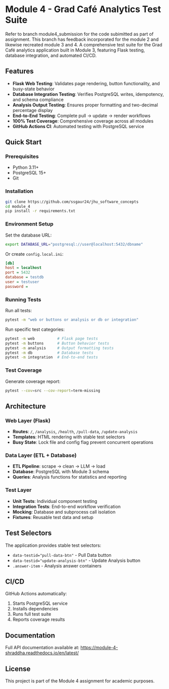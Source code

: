 # Module 4 - Grad Café Analytics Test Suite

Refer to branch module4_submission for the code subimitted as part of assignment.
This branch has feedback incorporated for the module 2 and likewise recreated module 3 and 4.
A comprehensive test suite for the Grad Café analytics application built in Module 3, featuring Flask testing, database integration, and automated CI/CD.

## Features

- **Flask Web Testing**: Validates page rendering, button functionality, and busy-state behavior
- **Database Integration Testing**: Verifies PostgreSQL writes, idempotency, and schema compliance  
- **Analysis Output Testing**: Ensures proper formatting and two-decimal percentage display
- **End-to-End Testing**: Complete pull → update → render workflows
- **100% Test Coverage**: Comprehensive coverage across all modules
- **GitHub Actions CI**: Automated testing with PostgreSQL service

## Quick Start

### Prerequisites

- Python 3.11+
- PostgreSQL 15+
- Git

### Installation

```bash
git clone https://github.com/ssgaur24/jhu_software_concepts
cd module_4
pip install -r requirements.txt
```

### Environment Setup

Set the database URL:
```bash
export DATABASE_URL="postgresql://user@localhost:5432/dbname"
```

Or create `config.local.ini`:
```ini
[db]
host = localhost
port = 5432
database = testdb
user = testuser
password = 
```

### Running Tests

Run all tests:
```bash
pytest -m "web or buttons or analysis or db or integration"
```

Run specific test categories:
```bash
pytest -m web          # Flask page tests
pytest -m buttons      # Button behavior tests  
pytest -m analysis     # Output formatting tests
pytest -m db           # Database tests
pytest -m integration  # End-to-end tests
```

### Test Coverage

Generate coverage report:
```bash
pytest --cov=src --cov-report=term-missing
```

## Architecture

### Web Layer (Flask)
- **Routes**: `/`, `/analysis`, `/health`, `/pull-data`, `/update-analysis`
- **Templates**: HTML rendering with stable test selectors
- **Busy State**: Lock file and config flag prevent concurrent operations

### Data Layer (ETL + Database)
- **ETL Pipeline**: scrape → clean → LLM → load
- **Database**: PostgreSQL with Module 3 schema
- **Queries**: Analysis functions for statistics and reporting

### Test Layer
- **Unit Tests**: Individual component testing
- **Integration Tests**: End-to-end workflow verification
- **Mocking**: Database and subprocess call isolation
- **Fixtures**: Reusable test data and setup

## Test Selectors

The application provides stable test selectors:
- `data-testid="pull-data-btn"` - Pull Data button
- `data-testid="update-analysis-btn"` - Update Analysis button
- `.answer-item` - Analysis answer containers

## CI/CD

GitHub Actions automatically:
1. Starts PostgreSQL service
2. Installs dependencies
3. Runs full test suite
4. Reports coverage results

## Documentation

Full API documentation available at: https://module-4-shraddha.readthedocs.io/en/latest/

## License

This project is part of the Module 4 assignment for academic purposes.

